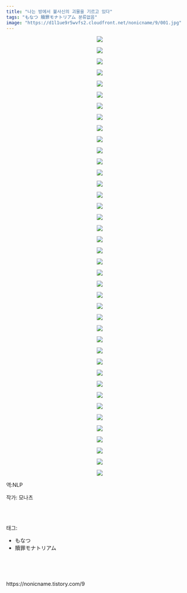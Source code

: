 ```yaml
---
title: "나는 방에서 불사신의 괴물을 기르고 있다"
tags: "もなつ 贖罪モナトリアム 분류없음"
image: "https://d1l1ue9r5wvfs2.cloudfront.net/nonicname/9/001.jpg"
---
```

<div class="article">
<div class="tt_article_useless_p_margin"><p style="text-align: center; clear: none; float: none;"><img src="{{ site.imgserver9 }}/nonicname/9/001.jpg"/></p><p style="text-align: center; clear: none; float: none;"><img src="{{ site.imgserver9 }}/nonicname/9/002.jpg"/></p><p style="text-align: center; clear: none; float: none;"><img src="{{ site.imgserver9 }}/nonicname/9/003.jpg"/></p><p style="text-align: center; clear: none; float: none;"><img src="{{ site.imgserver9 }}/nonicname/9/004.jpg"/></p><p style="text-align: center; clear: none; float: none;"><img src="{{ site.imgserver9 }}/nonicname/9/005.jpg"/></p><p style="text-align: center; clear: none; float: none;"><img src="{{ site.imgserver9 }}/nonicname/9/006.jpg"/></p><p style="text-align: center; clear: none; float: none;"><img src="{{ site.imgserver9 }}/nonicname/9/007.jpg"/></p><p style="text-align: center; clear: none; float: none;"><img src="{{ site.imgserver9 }}/nonicname/9/008.jpg"/></p><p style="text-align: center; clear: none; float: none;"><img src="{{ site.imgserver9 }}/nonicname/9/009.jpg"/></p><p style="text-align: center; clear: none; float: none;"><img src="{{ site.imgserver9 }}/nonicname/9/010.jpg"/></p><p style="text-align: center; clear: none; float: none;"><img src="{{ site.imgserver9 }}/nonicname/9/011.jpg"/></p><p style="text-align: center; clear: none; float: none;"><img src="{{ site.imgserver9 }}/nonicname/9/012.jpg"/></p><p style="text-align: center; clear: none; float: none;"><img src="{{ site.imgserver9 }}/nonicname/9/013.jpg"/></p><p style="text-align: center; clear: none; float: none;"><img src="{{ site.imgserver9 }}/nonicname/9/014.jpg"/></p><p style="text-align: center; clear: none; float: none;"><img src="{{ site.imgserver9 }}/nonicname/9/015.jpg"/></p><p style="text-align: center; clear: none; float: none;"><img src="{{ site.imgserver9 }}/nonicname/9/016.jpg"/></p><p style="text-align: center; clear: none; float: none;"><img src="{{ site.imgserver9 }}/nonicname/9/017.jpg"/></p><p style="text-align: center; clear: none; float: none;"><img src="{{ site.imgserver9 }}/nonicname/9/018.jpg"/></p><p style="text-align: center; clear: none; float: none;"><img src="{{ site.imgserver9 }}/nonicname/9/019.jpg"/></p><p style="text-align: center; clear: none; float: none;"><img src="{{ site.imgserver9 }}/nonicname/9/020.jpg"/></p><p style="text-align: center; clear: none; float: none;"><img src="{{ site.imgserver9 }}/nonicname/9/021.jpg"/></p><p style="text-align: center; clear: none; float: none;"><img src="{{ site.imgserver9 }}/nonicname/9/022.jpg"/></p><p style="text-align: center; clear: none; float: none;"><img src="{{ site.imgserver9 }}/nonicname/9/023.jpg"/></p><p style="text-align: center; clear: none; float: none;"><img src="{{ site.imgserver9 }}/nonicname/9/024.jpg"/></p><p style="text-align: center; clear: none; float: none;"><img src="{{ site.imgserver9 }}/nonicname/9/025.jpg"/></p><p style="text-align: center; clear: none; float: none;"><img src="{{ site.imgserver9 }}/nonicname/9/026.jpg"/></p><p style="text-align: center; clear: none; float: none;"><img src="{{ site.imgserver9 }}/nonicname/9/027.jpg"/></p><p style="text-align: center; clear: none; float: none;"><img src="{{ site.imgserver9 }}/nonicname/9/028.jpg"/></p><p style="text-align: center; clear: none; float: none;"><img src="{{ site.imgserver9 }}/nonicname/9/029.jpg"/></p><p style="text-align: center; clear: none; float: none;"><img src="{{ site.imgserver9 }}/nonicname/9/030.jpg"/></p><p style="text-align: center; clear: none; float: none;"><img src="{{ site.imgserver9 }}/nonicname/9/031.jpg"/></p><p style="text-align: center; clear: none; float: none;"><img src="{{ site.imgserver9 }}/nonicname/9/032.jpg"/></p><p style="text-align: center; clear: none; float: none;"><img src="{{ site.imgserver9 }}/nonicname/9/033.jpg"/></p><p style="text-align: center; clear: none; float: none;"><img src="{{ site.imgserver9 }}/nonicname/9/034.jpg"/></p><p style="text-align: center; clear: none; float: none;"><img src="{{ site.imgserver9 }}/nonicname/9/035.jpg"/></p><p style="text-align: center; clear: none; float: none;"><img src="{{ site.imgserver9 }}/nonicname/9/036.jpg"/></p><p style="text-align: center; clear: none; float: none;"><img src="{{ site.imgserver9 }}/nonicname/9/037.jpg"/></p><p style="text-align: center; clear: none; float: none;"><img src="{{ site.imgserver9 }}/nonicname/9/038.jpg"/></p><p style="text-align: center; clear: none; float: none;"><img src="{{ site.imgserver9 }}/nonicname/9/039.jpg"/></p><p style="text-align: center; clear: none; float: none;"><img src="{{ site.imgserver9 }}/nonicname/9/040.jpg"/></p><p>역:NLP</p></div>
<p>작가: 모나츠</p><br/>
</div><br/>
<div class="tagTrail">
<p>태그: </p>
<ul>
<li>もなつ</li>
<li>贖罪モナトリアム</li>
</ul>
</div><br/>
<div class="cb_lstcomment">
</div><br/>

<br/>
<p id="refer">https://nonicname.tistory.com/9</p>
<br/>

